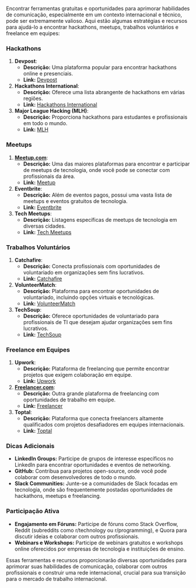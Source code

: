 Encontrar ferramentas gratuitas e oportunidades para aprimorar habilidades de comunicação, especialmente em um contexto internacional e técnico, pode ser extremamente valioso. Aqui estão algumas estratégias e recursos para ajudá-lo a encontrar hackathons, meetups, trabalhos voluntários e freelance em equipes:
### Hackathons

1. **Devpost**:
    - **Descrição:** Uma plataforma popular para encontrar hackathons online e presenciais.
    - **Link:** [Devpost](https://devpost.com/)
2. **Hackathons International**:
    - **Descrição:** Oferece uma lista abrangente de hackathons em várias regiões.
    - **Link:** [Hackathons International](https://www.hackathonsinternational.com/)
3. **Major League Hacking (MLH)**:
    - **Descrição:** Proporciona hackathons para estudantes e profissionais em todo o mundo.
    - **Link:** [MLH](https://mlh.io/)

### Meetups

1. **[Meetup.com](http://Meetup.com)**:
    - **Descrição:** Uma das maiores plataformas para encontrar e participar de meetups de tecnologia, onde você pode se conectar com profissionais da área.
    - **Link:** [Meetup](https://www.meetup.com/)
2. **Eventbrite**:
    - **Descrição:** Além de eventos pagos, possui uma vasta lista de meetups e eventos gratuitos de tecnologia.
    - **Link:** [Eventbrite](https://www.eventbrite.com/)
3. **Tech Meetups**:
    - **Descrição:** Listagens específicas de meetups de tecnologia em diversas cidades.
    - **Link:** [Tech Meetups](https://techmeetups.com/)

### Trabalhos Voluntários

1. **Catchafire**:
    - **Descrição:** Conecta profissionais com oportunidades de voluntariado em organizações sem fins lucrativos.
    - **Link:** [Catchafire](https://www.catchafire.org/)
2. **VolunteerMatch**:
    - **Descrição:** Plataforma para encontrar oportunidades de voluntariado, incluindo opções virtuais e tecnológicas.
    - **Link:** [VolunteerMatch](https://www.volunteermatch.org/)
3. **TechSoup**:
    - **Descrição:** Oferece oportunidades de voluntariado para profissionais de TI que desejam ajudar organizações sem fins lucrativos.
    - **Link:** [TechSoup](https://www.techsoup.org/)

### Freelance em Equipes

1. **Upwork**:
    - **Descrição:** Plataforma de freelancing que permite encontrar projetos que exigem colaboração em equipe.
    - **Link:** [Upwork](https://www.upwork.com/)
2. **[Freelancer.com](http://Freelancer.com)**:
    - **Descrição:** Outra grande plataforma de freelancing com oportunidades de trabalho em equipe.
    - **Link:** [Freelancer](https://www.freelancer.com/)
3. **Toptal**:
    - **Descrição:** Plataforma que conecta freelancers altamente qualificados com projetos desafiadores em equipes internacionais.
    - **Link:** [Toptal](https://www.toptal.com/)

### Dicas Adicionais

- **LinkedIn Groups:** Participe de grupos de interesse específicos no LinkedIn para encontrar oportunidades e eventos de networking.
- **GitHub:** Contribua para projetos open-source, onde você pode colaborar com desenvolvedores de todo o mundo.
- **Slack Communities:** Junte-se a comunidades de Slack focadas em tecnologia, onde são frequentemente postadas oportunidades de hackathons, meetups e freelancing.

### Participação Ativa

- **Engajamento em Fóruns:** Participe de fóruns como Stack Overflow, Reddit (subreddits como r/technology ou r/programming), e Quora para discutir ideias e colaborar com outros profissionais.
- **Webinars e Workshops:** Participe de webinars gratuitos e workshops online oferecidos por empresas de tecnologia e instituições de ensino.

Essas ferramentas e recursos proporcionarão diversas oportunidades para aprimorar suas habilidades de comunicação, colaborar com outros profissionais e construir uma rede internacional, crucial para sua transição para o mercado de trabalho internacional.